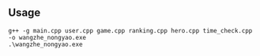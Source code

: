 ## Usage

```shell
g++ -g main.cpp user.cpp game.cpp ranking.cpp hero.cpp time_check.cpp -o wangzhe_nongyao.exe
.\wangzhe_nongyao.exe
```